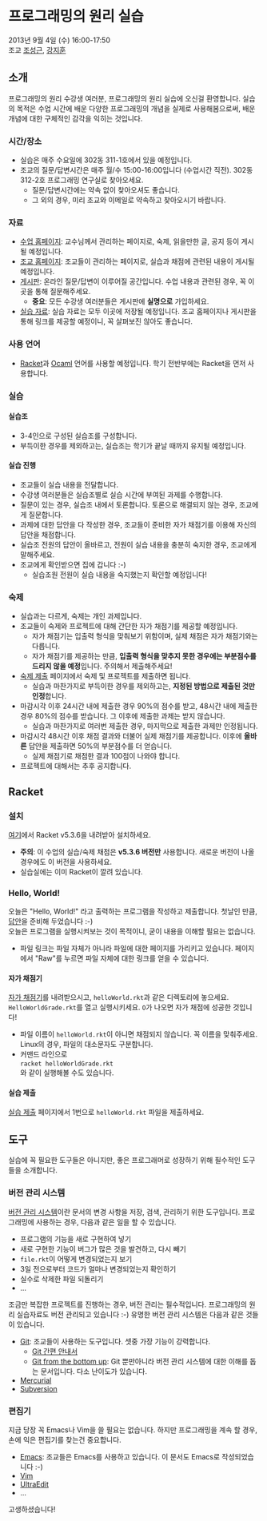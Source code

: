 # 프로그래밍의 원리 실습 #

2013년 9월 4일 (수) 16:00-17:50  
조교 [조성근](http://ropas.snu.ac.kr/~skcho),
[강지훈](http://ropas.snu.ac.kr/~jhkang)

## 소개 ##

프로그래밍의 원리 수강생 여러분, 프로그래밍의 원리 실습에 오신걸
환영합니다. 실습의 목적은 수업 시간에 배운 다양한 프로그래밍의 개념을
실제로 사용해봄으로써, 배운 개념에 대한 구체적인 감각을 익히는
것입니다.

### 시간/장소 ###
* 실습은 매주 수요일에 302동 311-1호에서 있을 예정입니다.
* 조교의 질문/답변시간은 매주 월/수 15:00-16:00입니다 (수업시간
  직전). 302동 312-2호 프로그래밍 연구실로 찾아오세요.
  + 질문/답변시간에는 약속 없이 찾아오셔도 좋습니다.
  + 그 외의 경우, 미리 조교와 이메일로 약속하고 찾아오시기 바랍니다.

### 자료 ###

* [수업 홈페이지](http://ropas.snu.ac.kr/~kwang/4190.210/13/):
  교수님께서 관리하는 페이지로, 숙제, 읽을만한 글, 공지 등이 게시될
  예정입니다.
* [조교 홈페이지](http://ropas.snu.ac.kr/~ta/4190.210/13/): 조교들이
  관리하는 페이지로, 실습과 채점에 관련된 내용이 게시될 예정입니다.
* [게시판](https://ropas.snu.ac.kr/phpbb/viewforum.php?f=30): 온라인
질문/답변이 이루어질 공간입니다. 수업 내용과 관련된 경우, 꼭 이곳을
통해 질문해주세요.
  + **중요**: 모든 수강생 여러분들은 게시판에 **실명으로** 가입하세요.
* [실습 자료](http://www.github.com/lunaticas/pp-material): 실습
  자료는 모두 이곳에 저장될 예정입니다. 조교 홈페이지나 게시판을 통해
  링크를 제공할 예정이니, 꼭 살펴보진 않아도 좋습니다.

### 사용 언어 ###

* [Racket](http://racket-lang.org)과 [Ocaml](http://caml.inria.fr)
언어를 사용할 예정입니다. 학기 전반부에는 Racket을 먼저 사용합니다.

### 실습 ###

#### 실습조 ####

* 3-4인으로 구성된 실습조를 구성합니다.
* 부득이한 경우를 제외하고는, 실습조는 학기가 끝날 때까지 유지될
  예정입니다.

#### 실습 진행 ####
* 조교들이 실습 내용을 전달합니다.
* 수강생 여러분들은 실습조별로 실습 시간에 부여된 과제를 수행합니다.
* 질문이 있는 경우, 실습조 내에서 토론합니다. 토론으로 해결되지 않는
  경우, 조교에게 질문합니다.
* 과제에 대한 답안을 다 작성한 경우, 조교들이 준비한 자가 채점기를
  이용해 자신의 답안을 채점합니다.
* 실습조 전원의 답안이 올바르고, 전원이 실습 내용을 충분히 숙지한
  경우, 조교에게 말해주세요.
* 조교에게 확인받으면 집에 갑니다 :-)
  + 실습조원 전원이 실습 내용을 숙지했는지 확인할 예정입니다!

### 숙제 ###

* 실습과는 다르게, 숙제는 개인 과제입니다.
* 조교들이 숙제와 프로젝트에 대해 간단한 자가 채점기를 제공할 예정입니다.
  + 자가 채점기는 입출력 형식을 맞춰보기 위함이며, 실제 채점은 자가
  채점기와는 다릅니다.
  + 자가 채점기를 제공하는 만큼, **입출력 형식을 맞추지 못한 경우에는
  부분점수를 드리지 않을 예정**입니다. 주의해서 제출해주세요!
* [숙제 제출](http://ropas.snu.ac.kr/~ta/4190.210/13/hw/) 페이지에서
숙제 및 프로젝트를 제출하면 됩니다.
  + 실습과 마찬가지로 부득이한 경우를 제외하고는, **지정된 방법으로
  제출된 것만 인정**합니다.
* 마감시각 이후 24시간 내에 제출한 경우 90%의 점수를 받고, 48시간 내에
  제출한 경우 80%의 점수를 받습니다. 그 이후에 제출한 과제는 받지
  않습니다.
  + 실습과 마찬가지로 여러번 제출한 경우, 마지막으로 제출한 과제만
  인정됩니다.
* 마감시각 48시간 이후 채점 결과와 더불어 실제 채점기를
  제공합니다. 이후에 **올바른** 답안을 제출하면 50%의 부분점수를 더
  얻습니다.
  + 실제 채점기로 채점한 결과 100점이 나와야 합니다.
* 프로젝트에 대해서는 추후 공지합니다.

## Racket ##

### 설치 ###

[여기](http://racket-lang.org/download/)에서 Racket v5.3.6을 내려받아
설치하세요.

* **주의**: 이 수업의 실습/숙제 채점은 **v5.3.6 버전만** 사용합니다. 새로운
    버전이 나올 경우에도 이 버전을 사용하세요.
* 실습실에는 이미 Racket이 깔려 있습니다.

### Hello, World! ###

오늘은 "Hello, World!" 라고 출력하는 프로그램을 작성하고 제출합니다.
첫날인 만큼, [답안](helloWorld.rkt)을 준비해 두었습니다 :-)  
오늘은 프로그램을 실행시켜보는 것이 목적이니, 굳이 내용을 이해할 필요는
없습니다.

* 파일 링크는 파일 자체가 아니라 파일에 대한 페이지를 가리키고
  있습니다. 페이지에서 "Raw"를 누르면 파일 자체에 대한 링크를 얻을 수
  있습니다.

#### 자가 채점기 ####

[자가 채점기](helloWorldGrade.rkt)를 내려받으시고,
`helloWorld.rkt`과 같은 디렉토리에 놓으세요. `HelloWorldGrade.rkt`를
열고 실행시키세요. `O`가 나오면 자가 채점에 성공한 것입니다!

* 파일 이름이 `helloWorld.rkt`이 아니면 채점되지 않습니다. 꼭
  이름을 맞춰주세요. Linux의 경우, 파일의 대소문자도 구분합니다.
* 커맨드 라인으로  
`racket helloWorldGrade.rkt`  
와 같이 실행해볼 수도 있습니다.

#### 실습 제출 ####

[실습 제출](http://ropas.snu.ac.kr/~ta/4190.210/13/lab/) 페이지에서
1번으로 `helloWorld.rkt` 파일을 제출하세요.

## 도구 ##

실습에 꼭 필요한 도구들은 아니지만, 좋은 프로그래머로 성장하기 위해
필수적인 도구들을 소개합니다.

### 버전 관리 시스템 ###

[버전 관리 시스템](http://en.wikipedia.org/wiki/Revision_control)이란
문서의 변경 사항을 저장, 검색, 관리하기 위한 도구입니다. 프로그래밍에
사용하는 경우, 다음과 같은 일을 할 수 있습니다.

* 프로그램의 기능을 새로 구현하여 넣기
* 새로 구현한 기능이 버그가 많은 것을 발견하고, 다시 빼기
* `file.rkt`이 어떻게 변경되었는지 보기
* 3일 전으로부터 코드가 얼마나 변경되었는지 확인하기
* 실수로 삭제한 파일 되돌리기
* ...

조금만 복잡한 프로젝트를 진행하는 경우, 버전 관리는
필수적입니다. 프로그래밍의 원리 실습자료도 버전 관리되고 있습니다 :-)
유명한 버전 관리 시스템은 다음과 같은 것들이 있습니다.

* [Git](http://www.git-scm.com): 조교들이 사용하는 도구입니다. 셋중
  가장 기능이 강력합니다.
  + [Git 간편 안내서](http://rogerdudler.github.io/git-guide/index.ko.html)
  + [Git from the bottom up](https://www.google.co.kr/search?client=safari&rls=en&q=git+from+bottom+up&ie=UTF-8&oe=UTF-8&gws_rd=cr&ei=06ckUqKJGYXAkAX1jYAw):
  Git 뿐만아니라 버전 관리 시스템에 대한 이해를 돕는 문서입니다. 다소
  난이도가 있습니다.
* [Mercurial](http://mercurial.selenic.com)
* [Subversion](http://subversion.tigris.org)

### 편집기 ###

지금 당장 꼭 Emacs나 Vim을 쓸 필요는 없습니다. 하지만 프로그래밍을
계속 할 경우, 손에 익은 편집기를 찾는건 중요합니다.

* [Emacs](http://www.gnu.org/s/emacs/): 조교들은 Emacs를 사용하고
  있습니다. 이 문서도 Emacs로 작성되었습니다 :-)
* [Vim](http://www.vim.org)
* [UltraEdit](http://www.ultraedit.com)
* ...

고생하셨습니다!
